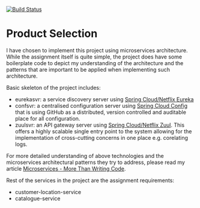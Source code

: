[![Build Status](https://travis-ci.org/bilalwahla/product-selection.svg?branch=master)](https://travis-ci.org/bilalwahla/product-selection)

# Product Selection

I have chosen to implement this project using microservices architecture. While the assignment itself is quite simple, the project does have some boilerplate code to depict my understanding of the architecture and the patterns that are important to be applied when implementing such architecture.

Basic skeleton of the project includes:

 * eurekasvr: a service discovery server using [Spring Cloud/Netflix Eureka](http://cloud.spring.io/spring-cloud-netflix/)
 * confsvr: a centralised configuration server using [Spring Cloud Config](http://cloud.spring.io/spring-cloud-config/) that is using GitHub as a distributed, version controlled and auditable place for all configuration.
 * zuulsvr: an API gateway server using [Spring Cloud/Netflix Zuul](http://cloud.spring.io/spring-cloud-netflix/). This offers a highly scalable single entry point to the system allowing for the implementation of cross-cutting concerns in one place e.g. corelating logs.

For more detailed understanding of above technologies and the microservices architectural patterns they try to address, please read my article [Microservices - More Than Writing Code](https://dzone.com/articles/microservices-more-than-writing-code).

Rest of the services in the project are the assignment requirements:

 * customer-location-service
 * catalogue-service
